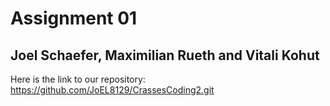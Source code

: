 # Assignment 01
## Joel Schaefer, Maximilian Rueth and Vitali Kohut

Here is the link to our repository:  https://github.com/JoEL8129/CrassesCoding2.git